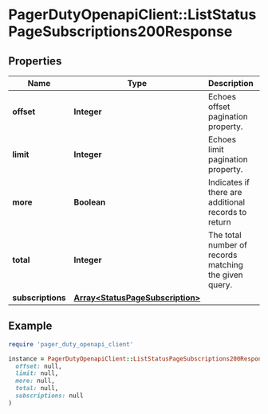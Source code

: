 # PagerDutyOpenapiClient::ListStatusPageSubscriptions200Response

## Properties

| Name | Type | Description | Notes |
| ---- | ---- | ----------- | ----- |
| **offset** | **Integer** | Echoes offset pagination property. | [optional][readonly] |
| **limit** | **Integer** | Echoes limit pagination property. | [optional][readonly] |
| **more** | **Boolean** | Indicates if there are additional records to return | [optional][readonly] |
| **total** | **Integer** | The total number of records matching the given query. | [optional][readonly] |
| **subscriptions** | [**Array&lt;StatusPageSubscription&gt;**](StatusPageSubscription.md) |  | [optional] |

## Example

```ruby
require 'pager_duty_openapi_client'

instance = PagerDutyOpenapiClient::ListStatusPageSubscriptions200Response.new(
  offset: null,
  limit: null,
  more: null,
  total: null,
  subscriptions: null
)
```

